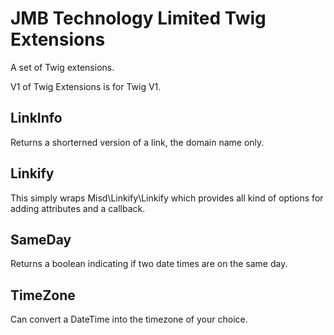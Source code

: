 # JMB Technology Limited Twig Extensions

A set of Twig extensions. 

V1 of Twig Extensions is for Twig V1.

## LinkInfo

Returns a shorterned version of a link, the domain name only.

## Linkify

This simply wraps Misd\Linkify\Linkify which provides all kind of options for adding attributes and a callback.

## SameDay

Returns a boolean indicating if two date times are on the same day.

## TimeZone

Can convert a DateTime into the timezone of your choice.



